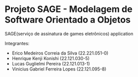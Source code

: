 # Projeto SAGE - Modelagem de Software Orientado a Objetos
SAGE(serviço de assinatura de games eletrônicos) application

Integrantes:
- Erico Medeiros Correia da Silva (22.221.051-0)
- Henrique Kenji Konishi (22.121.030-5)
- Lucas Guglielmi Pereira (22.121.013-1)
- Vinicius Gabriel Ferreira Lopes (22.121.095-8)

